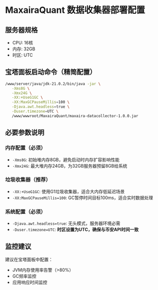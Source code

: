 # MaxairaQuant 数据收集器部署配置

## 服务器规格
- CPU: 16核
- 内存: 32GB
- 时区: UTC

## 宝塔面板启动命令（精简配置）

```bash
/www/server/java/jdk-21.0.2/bin/java -jar \
   -Xms8G \
   -Xmx24G \
   -XX:+UseG1GC \
   -XX:MaxGCPauseMillis=100 \
   -Djava.awt.headless=true \
   -Duser.timezone=UTC \
   /www/wwwroot/MaxairaQuant/maxaira-datacollector-1.0.0.jar
```

## 必要参数说明

### 内存配置（必须）
- `-Xms8G`: 初始堆内存8GB，避免启动时内存扩容影响性能
- `-Xmx24G`: 最大堆内存24GB，为32GB服务器预留8GB给系统

### 垃圾收集器（推荐）
- `-XX:+UseG1GC`: 使用G1垃圾收集器，适合大内存低延迟场景
- `-XX:MaxGCPauseMillis=100`: GC暂停时间目标100ms，适合实时数据处理

### 系统配置（必须）
- `-Djava.awt.headless=true`: 无头模式，服务器环境必需
- `-Duser.timezone=UTC`: **时区设置为UTC，确保与币安API时间一致**

## 监控建议

建议在宝塔面板中配置：
- JVM内存使用率告警（>80%）
- GC频率监控
- 应用响应时间监控